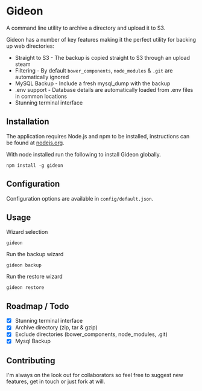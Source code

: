 # Gideon

A command line utility to archive a directory and upload it to S3.

Gideon has a number of key features making it the perfect utility for backing up web directories:

- Straight to S3 - The backup is copied straight to S3 through an upload steam
- Filtering - By default `bower_components`, `node_modules` & `.git` are automatically ignored
- MySQL Backup - Include a fresh mysql_dump with the backup
- .env support - Database details are automatically loaded from .env files in common locations
- Stunning terminal interface

## Installation

The application requires Node.js and npm to be installed, instructions can be found at [nodejs.org](http://nodejs.org/).

With node installed run the following to install Gideon globally.

```
npm install -g gideon
```
## Configuration

Configuration options are available in `config/default.json`.

## Usage

Wizard selection
```
gideon
```

Run the backup wizard
```
gideon backup
```

Run the restore wizard
```
gideon restore
```

## Roadmap / Todo

- [x] Stunning terminal interface
- [x] Archive directory (zip, tar & gzip)
- [x] Exclude directories (bower_components, node_modules, .git)
- [x] Mysql Backup

## Contributing

I'm always on the look out for collaborators so feel free to suggest new features, get in touch or just fork at will.
